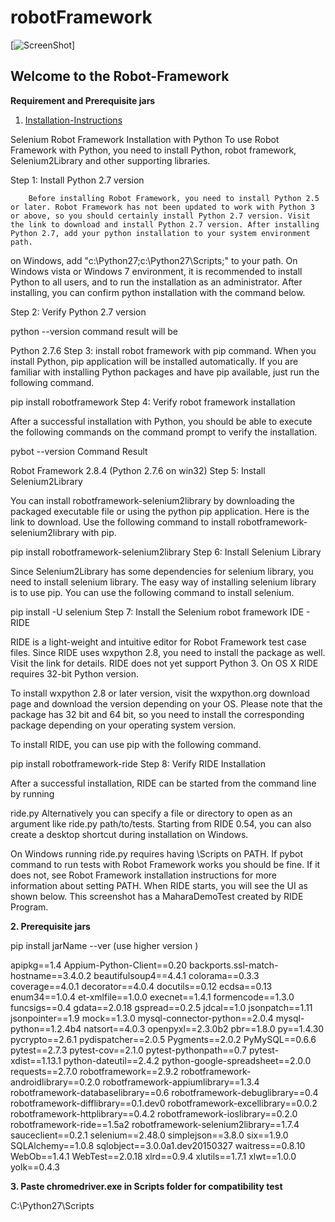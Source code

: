 # robotFramework

[![ScreenShot](https://blog.codecentric.de/files/2012/04/Sample_Overview1.png)]

<h2>Welcome to the Robot-Framework</h2>

**Requirement and Prerequisite jars**

1. [Installation-Instructions](https://github.com/robotframework/RIDE/wiki/Installation-Instructions)

Selenium Robot Framework Installation with Python
To use Robot Framework with Python, you need to install Python, robot framework, Selenium2Library and other supporting libraries. 

Step 1: Install Python 2.7 version

        Before installing Robot Framework, you need to install Python 2.5 or later. Robot Framework has not been updated to work with Python 3 or above, so you should certainly install Python 2.7 version. Visit the link to download and install Python 2.7 version. After installing Python 2.7, add your python installation to your system environment path. 

on Windows, add "c:\Python27\;c:\Python27\Scripts\;" to your path. On Windows vista or Windows 7 environment, it is recommended to install Python to all users, and to run the installation as an administrator. After installing, you can confirm python installation with the command below. 

Step 2: Verify Python 2.7 version

python --version
command result will be

Python 2.7.6
Step 3: install robot framework with pip command. When you install Python, pip application will be installed automatically. If you are familiar with installing Python packages and have pip available, just run the following command.

pip install robotframework
 Step 4: Verify robot framework installation

After a successful installation with Python, you should be able to  execute the following commands on the command prompt to verify the installation. 

pybot --version
Command Result

Robot Framework 2.8.4 (Python 2.7.6 on win32)
Step 5: Install Selenium2Library

You can install robotframework-selenium2library by downloading the packaged executable file or using the python pip application. Here is the link to download. Use the following command to install robotframework-selenium2library with pip. 

pip install robotframework-selenium2library
Step 6: Install Selenium Library

Since Selenium2Library has some dependencies for selenium library, you need to install selenium library. The easy way of installing selenium library is to use pip. You can use the following command to install selenium.

pip install -U selenium
Step 7:  Install the Selenium robot framework IDE - RIDE

RIDE is a light-weight and intuitive editor for Robot Framework test case files. Since RIDE uses wxpython 2.8, you need to install the package as well. Visit the link for details. RIDE does not yet support Python 3. On OS X RIDE requires 32-bit Python version. 

To install wxpython 2.8 or later version, visit the wxpython.org download page and download the version depending on your OS. Please note that the package has 32 bit and 64 bit, so you need to install the corresponding package depending on your operating system version. 

To install RIDE, you can use pip with the following command. 

pip install robotframework-ride
Step 8: Verify RIDE Installation

After a successful installation, RIDE can be started from the command line by running

 ride.py 
Alternatively you can specify a file or directory to open as an argument like ride.py path/to/tests. Starting from RIDE 0.54, you can also create a desktop shortcut during installation on Windows.

On Windows running ride.py requires having <PythonInstallationDir>\Scripts on PATH. If pybot command to run tests with Robot Framework works you should be fine. If it does not, see Robot Framework installation instructions for more information about setting PATH. When RIDE starts, you will see the UI as shown below. This screenshot has a MaharaDemoTest created by RIDE Program. 

**2. Prerequisite jars**

pip install jarName --ver    (use higher version )        

apipkg==1.4
Appium-Python-Client==0.20
backports.ssl-match-hostname==3.4.0.2
beautifulsoup4==4.4.1
colorama==0.3.3
coverage==4.0.1
decorator==4.0.4
docutils==0.12
ecdsa==0.13
enum34==1.0.4
et-xmlfile==1.0.0
execnet==1.4.1
formencode==1.3.0
funcsigs==0.4
gdata==2.0.18
gspread==0.2.5
jdcal==1.0
jsonpatch==1.11
jsonpointer==1.9
mock==1.3.0
mysql-connector-python==2.0.4
mysql-python==1.2.4b4
natsort==4.0.3
openpyxl==2.3.0b2
pbr==1.8.0
py==1.4.30
pycrypto==2.6.1
pydispatcher==2.0.5
Pygments==2.0.2
PyMySQL==0.6.6
pytest==2.7.3
pytest-cov==2.1.0
pytest-pythonpath==0.7
pytest-xdist==1.13.1
python-dateutil==2.4.2
python-google-spreadsheet==2.0.0
requests==2.7.0
robotframework==2.9.2
robotframework-androidlibrary==0.2.0
robotframework-appiumlibrary==1.3.4
robotframework-databaselibrary==0.6
robotframework-debuglibrary==0.4
robotframework-difflibrary==0.1.dev0
robotframework-excellibrary==0.0.2
robotframework-httplibrary==0.4.2
robotframework-ioslibrary==0.2.0
robotframework-ride==1.5a2
robotframework-selenium2library==1.7.4
sauceclient==0.2.1
selenium==2.48.0
simplejson==3.8.0
six==1.9.0
SQLAlchemy==1.0.8
sqlobject==3.0.0a1.dev20150327
waitress==0.8.10
WebOb==1.4.1
WebTest==2.0.18
xlrd==0.9.4
xlutils==1.7.1
xlwt==1.0.0
yolk==0.4.3


**3. Paste chromedriver.exe in Scripts folder for compatibility test**

C:\Python27\Scripts 


